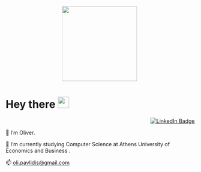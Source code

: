 
<div id="header" align="center">
  <img src=https://media.giphy.com/media/Q2T7BXRiDFPJcPoA7Z/giphy.gif width="200">
  <img src="https://komarev.com/ghpvc/?username=01iverr&style=flat-square&color=blue" alt="">
</div>


<h1>
  Hey there  <img src="https://media.giphy.com/media/hvRJCLFzcasrR4ia7z/giphy.gif" width="30px"> </h1>
 <div id="lbadges" align="right">
  <a href=https://www.linkedin.com/in/olipavlidis>  
    <img src="https://img.shields.io/badge/LinkedIn-blue?style=for-the-badge&logo=linkedin&logoColor=white" alt="LinkedIn Badge">
  </a> </div>


👀 I’m Oliver.

🏢 I’m currently studying Computer Science at Athens University of Economics and Business .

📫 oli.pavlidis@gmail.com
